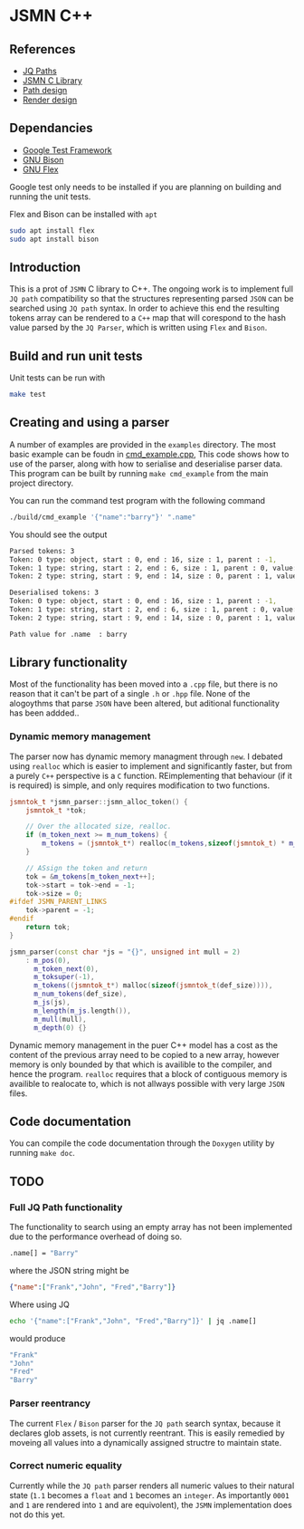 # JSMN C++

## References

- [JQ Paths](https://jqlang.org/manual/)
- [JSMN C Library](https://github.com/zserge/jsmn)
- [Path design](docs/path-design.md)
- [Render design](docs/render-design.md)

## Dependancies

- [Google Test Framework](https://github.com/google/googletest)
- [GNU Bison](https://www.gnu.org/software/bison/)
- [GNU Flex](https://gothub.projectsegfau.lt/westes/flex/)

Google test only needs to be installed if you are planning on building and running the unit tests. 

Flex and Bison can be installed with `apt`

```bash
sudo apt install flex 
sudo apt install bison
```

## Introduction

This is a prot of `JSMN` C library to C++. The ongoing work is to implement full `JQ path` compatibility so that the structures representing parsed `JSON` can be searched using `JQ path` syntax. In order to achieve this end the resulting tokens array can be rendered to a `C++` map that will corespond to the hash value parsed by the `JQ Parser`, which is written using `Flex` and `Bison`.

## Build and run unit tests

Unit tests can be run with

```bash
make test
```

## Creating and using a parser

A number of examples are provided in the `examples` directory. The most basic example can be foudn in [cmd_example.cpp](examples/cmd_example.cpp), This code shows how to use of the parser, along with how to serialise and deserialise parser data. This program can be built by running `make cmd_example` from the main project directory.

You can run the command test program with the following command

```bash
./build/cmd_example '{"name":"barry"}' ".name"
```

You should see the output

```bash
Parsed tokens: 3
Token: 0 type: object, start : 0, end : 16, size : 1, parent : -1, 
Token: 1 type: string, start : 2, end : 6, size : 1, parent : 0, value: "name"
Token: 2 type: string, start : 9, end : 14, size : 0, parent : 1, value: "barry"

Deserialised tokens: 3
Token: 0 type: object, start : 0, end : 16, size : 1, parent : -1, 
Token: 1 type: string, start : 2, end : 6, size : 1, parent : 0, value: "name"
Token: 2 type: string, start : 9, end : 14, size : 0, parent : 1, value: "barry"

Path value for .name  : barry
```

## Library functionality

Most of the functionality has been moved into a `.cpp` file, but there is no reason that it can't be part of a single `.h` or `.hpp` file. None of the alogoythms that parse `JSON` have been altered, but aditional functionality has been addded..

### Dynamic memory management

The parser now has dynamic memory managment through `new`. I debated using `realloc` which is easier to implement and significantly faster, but from a purely `C++` perspective is a `C` function. REimplementing that behaviour (if it is required) is simple, and only requires modification to two functions.

```c++
jsmntok_t *jsmn_parser::jsmn_alloc_token() {
    jsmntok_t *tok;

    // Over the allocated size, realloc.
    if (m_token_next >= m_num_tokens) {
        m_tokens = (jsmntok_t*) realloc(m_tokens,sizeof(jsmntok_t) * m_num_tokens *m_mull);
    }

    // ASsign the token and return
    tok = &m_tokens[m_token_next++];
    tok->start = tok->end = -1;
    tok->size = 0;
#ifdef JSMN_PARENT_LINKS
    tok->parent = -1;
#endif
    return tok;
}

jsmn_parser(const char *js = "{}", unsigned int mull = 2)
    : m_pos(0), 
      m_token_next(0), 
      m_toksuper(-1),
      m_tokens((jsmntok_t*) malloc(sizeof(jsmntok_t(def_size)))), 
      m_num_tokens(def_size),
      m_js(js), 
      m_length(m_js.length()), 
      m_mull(mull), 
      m_depth(0) {}
```

Dynamic memory management in the puer C++ model has a cost as the content of the previous array need to be copied to a new array, however memory is only bounded by that which is availible to the compiler, and hence the program. `realloc` requires that a block of contiguous memory is availible to realocate to, which is not allways possible with very large `JSON` files.

## Code documentation

You can compile the code documentation through the `Doxygen` utility by running `make doc`. 

## TODO

### Full JQ Path functionality 

The functionality to search using an empty array has not been implemented due to the performance overhead of doing so.

```bash
.name[] = "Barry"
```

where the JSON string might be

```json
{"name":["Frank","John", "Fred","Barry"]}
```

Where using JQ 

```bash 
echo '{"name":["Frank","John", "Fred","Barry"]}' | jq .name[] 
```

would produce

```bash
"Frank"
"John"
"Fred"
"Barry"
```

### Parser reentrancy

The current `Flex` / `Bison` parser for the `JQ path` search syntax, because it declares glob assets, is not currently reentrant. This is easily remedied by moveing all values into a dynamically assigned structre to maintain state.

### Correct numeric equality

Currently while the `JQ path` parser renders all numeric values to their natural state (`1.1` becomes a `float` and `1` becomes an `integer`. As importantly `0001` and `1` are rendered into `1` and are equivolent), the `JSMN` implementation does not do this yet.
